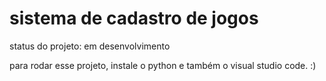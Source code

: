 # sistema de cadastro de jogos

 status do projeto: em desenvolvimento

 para rodar esse projeto, instale o python e também o visual studio code.
:)